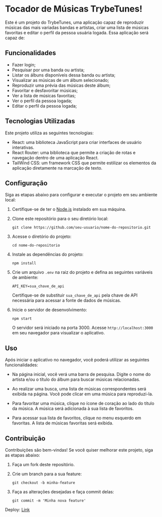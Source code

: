 # Tocador de Músicas TrybeTunes!

Este é um projeto do TrybeTunes, uma aplicação capaz de reproduzir músicas das mais variadas bandas e artistas, criar uma lista de músicas favoritas e editar o perfil da pessoa usuária logada. Essa aplicação será capaz de:

## Funcionalidades

- Fazer login;
- Pesquisar por uma banda ou artista;
- Listar os álbuns disponíveis dessa banda ou artista;
- Visualizar as músicas de um álbum selecionado;
- Reproduzir uma prévia das músicas deste álbum;
- Favoritar e desfavoritar músicas;
- Ver a lista de músicas favoritas;
- Ver o perfil da pessoa logada;
- Editar o perfil da pessoa logada;

## Tecnologias Utilizadas

Este projeto utiliza as seguintes tecnologias:

- React: uma biblioteca JavaScript para criar interfaces de usuário interativas.
- React Router: uma biblioteca que permite a criação de rotas e navegação dentro de uma aplicação React.
- TailWind CSS: um framework CSS que permite estilizar os elementos da aplicação diretamente na marcação de texto.

## Configuração

Siga as etapas abaixo para configurar e executar o projeto em seu ambiente local:

1. Certifique-se de ter o [Node.js](https://nodejs.org) instalado em sua máquina.

2. Clone este repositório para o seu diretório local:

   ```
   git clone https://github.com/seu-usuario/nome-do-repositorio.git
   ```

3. Acesse o diretório do projeto:

   ```
   cd nome-do-repositorio
   ```

4. Instale as dependências do projeto:

   ```
   npm install
   ```

5. Crie um arquivo `.env` na raiz do projeto e defina as seguintes variáveis de ambiente:

   ```
   API_KEY=sua_chave_de_api
   ```

   Certifique-se de substituir `sua_chave_de_api` pela chave de API necessária para acessar a fonte de dados de músicas.

6. Inicie o servidor de desenvolvimento:

   ```
   npm start
   ```

   O servidor será iniciado na porta 3000. Acesse `http://localhost:3000` em seu navegador para visualizar o aplicativo.

## Uso

Após iniciar o aplicativo no navegador, você poderá utilizar as seguintes funcionalidades:

- Na página inicial, você verá uma barra de pesquisa. Digite o nome do artista e/ou o título do álbum para buscar músicas relacionadas.

- Ao realizar uma busca, uma lista de músicas correspondentes será exibida na página. Você pode clicar em uma música para reproduzi-la.

- Para favoritar uma música, clique no ícone de coração ao lado do título da música. A música será adicionada à sua lista de favoritos.

- Para acessar sua lista de favoritos, clique no menu esquerdo em favoritas. A lista de músicas favoritas será exibida.

## Contribuição

Contribuições são bem-vindas! Se você quiser melhorar este projeto, siga as etapas abaixo:

1. Faça um fork deste repositório.

2. Crie um branch para a sua feature:

   ```
   git checkout -b minha-feature
   ```

3. Faça as alterações desejadas e faça commit delas:

   ```
   git commit -m 'Minha nova feature'
   ```

Deploy: <a href="https://trybe-tunes-vert.vercel.app/">Link</a>

